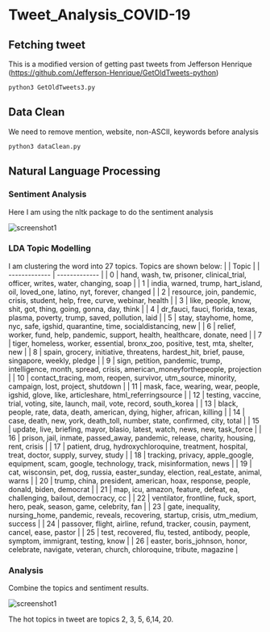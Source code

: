 # Tweet_Analysis_COVID-19

## Fetching tweet

This is a modified version of getting past tweets from Jefferson Henrique (https://github.com/Jefferson-Henrique/GetOldTweets-python)

```
python3 GetOldTweets3.py
```

## Data Clean

We need to remove mention, website, non-ASCII, keywords before analysis

```
python3 dataClean.py
```

## Natural Language Processing

### Sentiment Analysis

Here I am using the nltk package to do the sentiment analysis

![screenshot1](assets/screenshot1.png)

### LDA Topic Modelling

I am clustering the word into 27 topics. Topics are shown below:
| | Topic |
| ------------- | ------------- |
| 0 | hand, wash, tw, prisoner, clinical_trial, officer, writes, water, changing, soap |
| 1 | india, warned, trump, hart_island, oil, loved_one, latino, nyt, forever, changed |
| 2 | resource, join, pandemic, crisis, student, help, free, curve, webinar, health |
| 3 | like, people, know, shit, got, thing, going, gonna, day, think |
| 4 | dr_fauci, fauci, florida, texas, plasma, poverty, trump, saved, pollution, laid |
| 5 | stay, stayhome, home, nyc, safe, igshid, quarantine, time, socialdistancing, new |
| 6 | relief, worker, fund, help, pandemic, support, health, healthcare, donate, need |
| 7 | tiger, homeless, worker, essential, bronx_zoo, positive, test, mta, shelter, new |
| 8 | spain, grocery, initiative, threatens, hardest_hit, brief, pause, singapore, weekly, pledge |
| 9 | sign, petition, pandemic, trump, intelligence, month, spread, crisis, american_moneyforthepeople, projection |
| 10 | contact_tracing, mom, reopen, survivor, utm_source, minority, campaign, lost, project, shutdown |
| 11 | mask, face, wearing, wear, people, igshid, glove, like, articleshare, html_referringsource |
| 12 | testing, vaccine, trial, voting, site, launch, mail, vote, record, south_korea |
| 13 | black, people, rate, data, death, american, dying, higher, african, killing |
| 14 | case, death, new, york, death_toll, number, state, confirmed, city, total |
| 15 | update, live, briefing, mayor, blasio, latest, watch, news, new, task_force |
| 16 | prison, jail, inmate, passed_away, pandemic, release, charity, housing, rent, crisis |
| 17 | patient, drug, hydroxychloroquine, treatment, hospital, treat, doctor, supply, survey, study |
| 18 | tracking, privacy, apple_google, equipment, scam, google, technology, track, misinformation, news |
| 19 | cat, wisconsin, pet, dog, russia, easter_sunday, election, real_estate, animal, warns |
| 20 | trump, china, president, american, hoax, response, people, donald, biden, democrat |
| 21 | map, icu, amazon, feature, defeat, ea, challenging, bailout, democracy, cc |
| 22 | ventilator, frontline, fuck, sport, hero, peak, season, game, celebrity, fan |
| 23 | gate, inequality, nursing_home, pandemic, reveals, recovering, startup, crisis, utm_medium, success |
| 24 | passover, flight, airline, refund, tracker, cousin, payment, cancel, ease, pastor |
| 25 | test, recovered, flu, tested, antibody, people, symptom, immigrant, testing, know |
| 26 | easter, boris_johnson, honor, celebrate, navigate, veteran, church, chloroquine, tribute, magazine |

### Analysis

Combine the topics and sentiment results. 

![screenshot1](assets/screenshot2.png)

The hot topics in tweet are topics 2, 3, 5, 6,14, 20.
